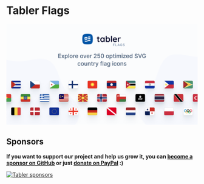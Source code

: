 # Tabler Flags

<p align="center">
  <img src="https://raw.githubusercontent.com/tabler/tabler-flags/main/.github/og.png" alt="Tabler Flags" width="838">
</p>

## Sponsors

**If you want to support our project and help us grow it, you can [become a sponsor on GitHub](https://github.com/sponsors/codecalm) or just [donate on PayPal](https://paypal.me/codecalm) :)**

<a href="https://github.com/sponsors/codecalm">
  <img src="https://cdn.jsdelivr.net/gh/tabler/sponsors/sponsors.svg" alt="Tabler sponsors">
</a>

<!--flags-table-->
<!--/flags-table-->
